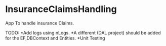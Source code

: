 # InsuranceClaimsHandling
 App To handle insurance Claims.

TODO:
*Add logs using nLogs.
*A different (DAL project) should be added for the EF,DBContext and Entities.
*Unit Testing
